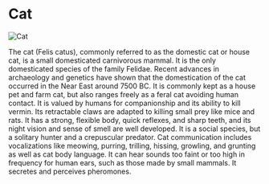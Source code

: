 # Cat

![Cat](https://github.com/[aleksandrvasilyev]/[animals]/blob/[main]/images/cat.jpg?raw=true)

The cat (Felis catus), commonly referred to as the domestic cat or house cat, is a small domesticated carnivorous mammal. It is the only domesticated species of the family Felidae. Recent advances in archaeology and genetics have shown that the domestication of the cat occurred in the Near East around 7500 BC. It is commonly kept as a house pet and farm cat, but also ranges freely as a feral cat avoiding human contact. It is valued by humans for companionship and its ability to kill vermin. Its retractable claws are adapted to killing small prey like mice and rats. It has a strong, flexible body, quick reflexes, and sharp teeth, and its night vision and sense of smell are well developed. It is a social species, but a solitary hunter and a crepuscular predator. Cat communication includes vocalizations like meowing, purring, trilling, hissing, growling, and grunting as well as cat body language. It can hear sounds too faint or too high in frequency for human ears, such as those made by small mammals. It secretes and perceives pheromones.


